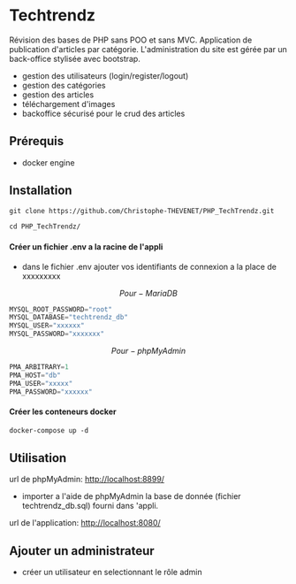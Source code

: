 # Techtrendz   
Révision des bases de PHP sans POO et sans MVC.
Application de publication d'articles par catégorie. L'administration du site est gérée par un back-office stylisée avec bootstrap.

- gestion des utilisateurs (login/register/logout)
- gestion des catégories
- gestion des articles
- téléchargement d'images
- backoffice sécurisé pour le crud des articles

## Prérequis

* docker engine
  
## Installation


```markdown
git clone https://github.com/Christophe-THEVENET/PHP_TechTrendz.git
```

```markdown
cd PHP_TechTrendz/
```

#### Créer un fichier .env a la racine de l'appli
- dans le fichier .env ajouter vos identifiants de connexion a la place de xxxxxxxxx

$$
Pour-MariaDB
$$

```python
MYSQL_ROOT_PASSWORD="root"
MYSQL_DATABASE="techtrendz_db"
MYSQL_USER="xxxxxx"
MYSQL_PASSWORD="xxxxxxx"
```
$$
Pour-phpMyAdmin
$$

```python
PMA_ARBITRARY=1
PMA_HOST="db"
PMA_USER="xxxxx"
PMA_PASSWORD="xxxxxx"
```

#### Créer les conteneurs docker


```markdown
docker-compose up -d
```
## Utilisation


url de phpMyAdmin:
<a href="http://localhost:8899/" target="_blank">http://localhost:8899/</a>



- importer a l'aide de phpMyAdmin la base de donnée (fichier techtrendz_db.sql) fourni dans 'appli.

url de l'application:
<a href="http://localhost:8080/" target="_blank">http://localhost:8080/</a>


## Ajouter un administrateur

* créer un utilisateur en selectionnant le rôle admin
